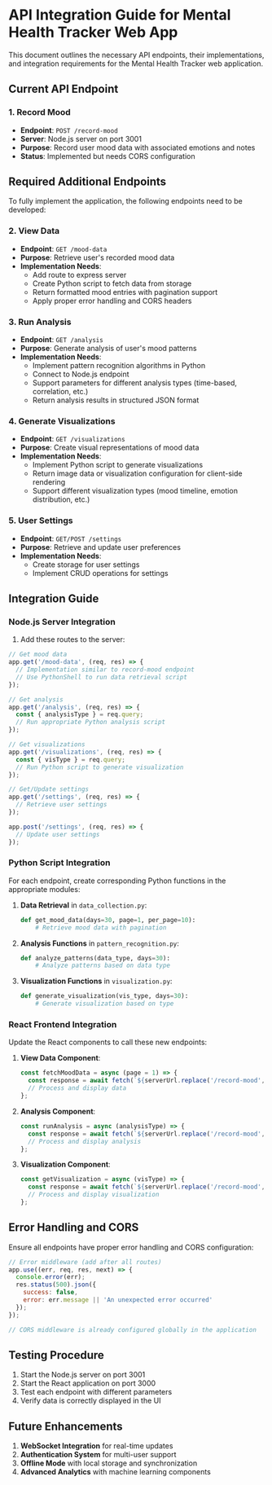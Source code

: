 # API Integration Guide for Mental Health Tracker Web App

This document outlines the necessary API endpoints, their implementations, and integration requirements for the Mental Health Tracker web application.

## Current API Endpoint

### 1. Record Mood
- **Endpoint**: `POST /record-mood`
- **Server**: Node.js server on port 3001
- **Purpose**: Record user mood data with associated emotions and notes
- **Status**: Implemented but needs CORS configuration

## Required Additional Endpoints

To fully implement the application, the following endpoints need to be developed:

### 2. View Data
- **Endpoint**: `GET /mood-data`
- **Purpose**: Retrieve user's recorded mood data
- **Implementation Needs**:
  - Add route to express server
  - Create Python script to fetch data from storage
  - Return formatted mood entries with pagination support
  - Apply proper error handling and CORS headers

### 3. Run Analysis
- **Endpoint**: `GET /analysis`
- **Purpose**: Generate analysis of user's mood patterns
- **Implementation Needs**:
  - Implement pattern recognition algorithms in Python
  - Connect to Node.js endpoint
  - Support parameters for different analysis types (time-based, correlation, etc.)
  - Return analysis results in structured JSON format

### 4. Generate Visualizations
- **Endpoint**: `GET /visualizations`
- **Purpose**: Create visual representations of mood data
- **Implementation Needs**:
  - Implement Python script to generate visualizations
  - Return image data or visualization configuration for client-side rendering
  - Support different visualization types (mood timeline, emotion distribution, etc.)

### 5. User Settings
- **Endpoint**: `GET/POST /settings`
- **Purpose**: Retrieve and update user preferences
- **Implementation Needs**:
  - Create storage for user settings
  - Implement CRUD operations for settings

## Integration Guide

### Node.js Server Integration

1. Add these routes to the server:

```javascript
// Get mood data
app.get('/mood-data', (req, res) => {
  // Implementation similar to record-mood endpoint
  // Use PythonShell to run data retrieval script
});

// Get analysis
app.get('/analysis', (req, res) => {
  const { analysisType } = req.query;
  // Run appropriate Python analysis script
});

// Get visualizations
app.get('/visualizations', (req, res) => {
  const { visType } = req.query;
  // Run Python script to generate visualization
});

// Get/Update settings
app.get('/settings', (req, res) => {
  // Retrieve user settings
});

app.post('/settings', (req, res) => {
  // Update user settings
});
```

### Python Script Integration

For each endpoint, create corresponding Python functions in the appropriate modules:

1. **Data Retrieval** in `data_collection.py`:
   ```python
   def get_mood_data(days=30, page=1, per_page=10):
       # Retrieve mood data with pagination
   ```

2. **Analysis Functions** in `pattern_recognition.py`:
   ```python
   def analyze_patterns(data_type, days=30):
       # Analyze patterns based on data type
   ```

3. **Visualization Functions** in `visualization.py`:
   ```python
   def generate_visualization(vis_type, days=30):
       # Generate visualization based on type
   ```

### React Frontend Integration

Update the React components to call these new endpoints:

1. **View Data Component**:
   ```javascript
   const fetchMoodData = async (page = 1) => {
     const response = await fetch(`${serverUrl.replace('/record-mood', '/mood-data')}?page=${page}`);
     // Process and display data
   };
   ```

2. **Analysis Component**:
   ```javascript
   const runAnalysis = async (analysisType) => {
     const response = await fetch(`${serverUrl.replace('/record-mood', '/analysis')}?type=${analysisType}`);
     // Process and display analysis
   };
   ```

3. **Visualization Component**:
   ```javascript
   const getVisualization = async (visType) => {
     const response = await fetch(`${serverUrl.replace('/record-mood', '/visualizations')}?type=${visType}`);
     // Process and display visualization
   };
   ```

## Error Handling and CORS

Ensure all endpoints have proper error handling and CORS configuration:

```javascript
// Error middleware (add after all routes)
app.use((err, req, res, next) => {
  console.error(err);
  res.status(500).json({ 
    success: false, 
    error: err.message || 'An unexpected error occurred'
  });
});

// CORS middleware is already configured globally in the application
```

## Testing Procedure

1. Start the Node.js server on port 3001
2. Start the React application on port 3000
3. Test each endpoint with different parameters
4. Verify data is correctly displayed in the UI

## Future Enhancements

1. **WebSocket Integration** for real-time updates
2. **Authentication System** for multi-user support
3. **Offline Mode** with local storage and synchronization
4. **Advanced Analytics** with machine learning components

